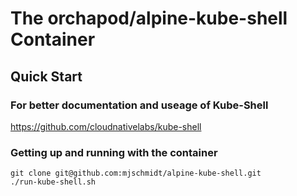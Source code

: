 # The orchapod/alpine-kube-shell Container

## Quick Start

### For better documentation and useage of Kube-Shell
https://github.com/cloudnativelabs/kube-shell

### Getting up and running with the container
```
git clone git@github.com:mjschmidt/alpine-kube-shell.git
./run-kube-shell.sh
```
